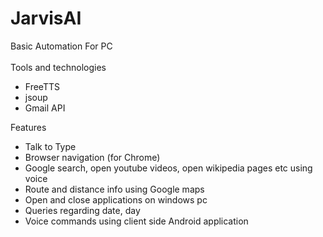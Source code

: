 # JarvisAI
Basic Automation For PC<br /><br />
Tools and technologies<br />
<ul>
  <li>FreeTTS</li>
  <li>jsoup</li>
  <li>Gmail API</li>
</ul>
Features<br />
<ul>
  <li>Talk to Type</li>
  <li>Browser navigation (for Chrome)</li>
  <li>Google search, open youtube videos, open wikipedia pages etc using voice</li>
  <li>Route and distance info using Google maps</li>
  <li>Open and close applications on windows pc</li>
  <li>Queries regarding date, day</li>
  <li>Voice commands using client side Android application</li>
</ul>

